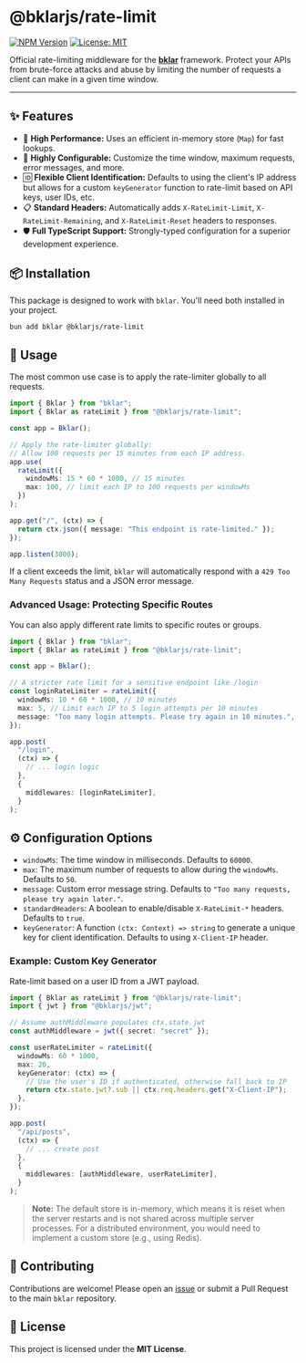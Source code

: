 # @bklarjs/rate-limit

[![NPM Version](https://img.shields.io/npm/v/@bklarjs/rate-limit.svg)](https://www.npmjs.com/package/@bklarjs/rate-limit)
[![License: MIT](https://img.shields.io/badge/License-MIT-yellow.svg)](https://opensource.org/licenses/MIT)

Official rate-limiting middleware for the **[bklar](https://www.npmjs.com/package/bklar)** framework. Protect your APIs from brute-force attacks and abuse by limiting the number of requests a client can make in a given time window.

---

## ✨ Features

- 🚀 **High Performance:** Uses an efficient in-memory store (`Map`) for fast lookups.
- 🔧 **Highly Configurable:** Customize the time window, maximum requests, error messages, and more.
- 🆔 **Flexible Client Identification:** Defaults to using the client's IP address but allows for a custom `keyGenerator` function to rate-limit based on API keys, user IDs, etc.
- 📋 **Standard Headers:** Automatically adds `X-RateLimit-Limit`, `X-RateLimit-Remaining`, and `X-RateLimit-Reset` headers to responses.
- 🛡️ **Full TypeScript Support:** Strongly-typed configuration for a superior development experience.

## 📦 Installation

This package is designed to work with `bklar`. You'll need both installed in your project.

```bash
bun add bklar @bklarjs/rate-limit
```

## 🚀 Usage

The most common use case is to apply the rate-limiter globally to all requests.

```typescript
import { Bklar } from "bklar";
import { Bklar as rateLimit } from "@bklarjs/rate-limit";

const app = Bklar();

// Apply the rate-limiter globally:
// Allow 100 requests per 15 minutes from each IP address.
app.use(
  rateLimit({
    windowMs: 15 * 60 * 1000, // 15 minutes
    max: 100, // limit each IP to 100 requests per windowMs
  })
);

app.get("/", (ctx) => {
  return ctx.json({ message: "This endpoint is rate-limited." });
});

app.listen(3000);
```

If a client exceeds the limit, `bklar` will automatically respond with a `429 Too Many Requests` status and a JSON error message.

### Advanced Usage: Protecting Specific Routes

You can also apply different rate limits to specific routes or groups.

```typescript
import { Bklar } from "bklar";
import { Bklar as rateLimit } from "@bklarjs/rate-limit";

const app = Bklar();

// A stricter rate limit for a sensitive endpoint like /login
const loginRateLimiter = rateLimit({
  windowMs: 10 * 60 * 1000, // 10 minutes
  max: 5, // Limit each IP to 5 login attempts per 10 minutes
  message: "Too many login attempts. Please try again in 10 minutes.",
});

app.post(
  "/login",
  (ctx) => {
    // ... login logic
  },
  {
    middlewares: [loginRateLimiter],
  }
);
```

## ⚙️ Configuration Options

- `windowMs`: The time window in milliseconds. Defaults to `60000`.
- `max`: The maximum number of requests to allow during the `windowMs`. Defaults to `50`.
- `message`: Custom error message string. Defaults to `"Too many requests, please try again later."`.
- `standardHeaders`: A boolean to enable/disable `X-RateLimit-*` headers. Defaults to `true`.
- `keyGenerator`: A function `(ctx: Context) => string` to generate a unique key for client identification. Defaults to using `X-Client-IP` header.

### Example: Custom Key Generator

Rate-limit based on a user ID from a JWT payload.

```typescript
import { Bklar as rateLimit } from "@bklarjs/rate-limit";
import { jwt } from "@bklarjs/jwt";

// Assume authMiddleware populates ctx.state.jwt
const authMiddleware = jwt({ secret: "secret" });

const userRateLimiter = rateLimit({
  windowMs: 60 * 1000,
  max: 20,
  keyGenerator: (ctx) => {
    // Use the user's ID if authenticated, otherwise fall back to IP
    return ctx.state.jwt?.sub || ctx.req.headers.get("X-Client-IP");
  },
});

app.post(
  "/api/posts",
  (ctx) => {
    // ... create post
  },
  {
    middlewares: [authMiddleware, userRateLimiter],
  }
);
```

> **Note:** The default store is in-memory, which means it is reset when the server restarts and is not shared across multiple server processes. For a distributed environment, you would need to implement a custom store (e.g., using Redis).

## 🤝 Contributing

Contributions are welcome! Please open an [issue](https://github.com/bernabedev/bklar/issues) or submit a Pull Request to the main `bklar` repository.

## 📄 License

This project is licensed under the **MIT License**.
